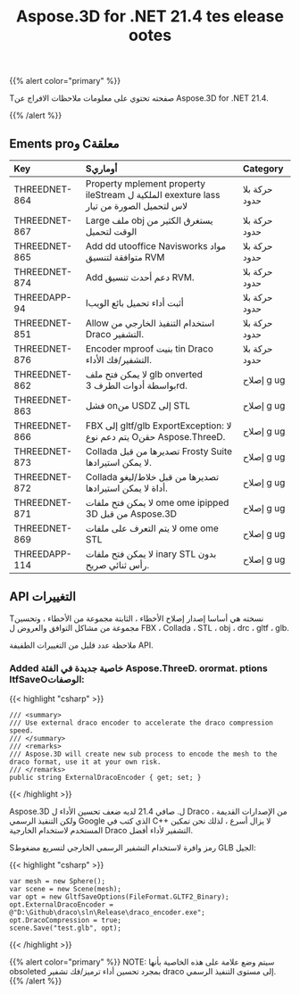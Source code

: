 ﻿---
title: Aspose.3D for .NET 21.4 tes elease ootes
type: docs
weight: 9
url: /ar/net/aspose-3d-for-net-21-4-release-notes/
---
{{% alert color="primary" %}}

Tصفحته تحتوي على معلومات ملاحظات الافراج عن Aspose.3D for .NET 21.4.

{{% /alert %}}
## **Ements proو Cمعلقة**

|**Key**|**Sأوماري**|**Category**|
|:- |:- |:- |
|THREEDNET-864 |Property mplement property ileStream الملكية ل exexture lass لاس لتحميل الصورة من تيار|حركة بلا حدود|
|THREEDNET-867 |Large ملف obj يستغرق الكثير من الوقت لتحميل|حركة بلا حدود|
|THREEDNET-865 |Add dd utooffice Navisworks مواد متوافقة لتنسيق RVM|حركة بلا حدود|
|THREEDNET-874 |Add دعم أحدث تنسيق RVM.|حركة بلا حدود|
|THREEDAPP-94 |Iأثبت أداء تحميل بائع الويب|حركة بلا حدود|
|THREEDNET-851 |Allow استخدام التنفيذ الخارجي من Draco التشفير.|حركة بلا حدود|
|THREEDNET-876 |Encoder mproof بنيت tin Draco التشفير/فك الأداء.|حركة بلا حدود|
|THREEDNET-862 |لا يمكن فتح ملف glb onverted بواسطة أدوات الطرف 3rd.|إصلاح g ug|
|THREEDNET-863 |فشل onمن USDZ إلى STL|إصلاح g ug|
|THREEDNET-866 |FBX إلى gltf/glb ExportException: لا يتم دعم نوع Oحقن Aspose.ThreeD.|إصلاح g ug|
|THREEDNET-873 |Collada تصديرها من قبل Frosty Suite لا يمكن استيرادها.|إصلاح g ug|
|THREEDNET-872 |Collada تصديرها من قبل خلاط/ليغو أداة لا يمكن استيرادها.|إصلاح g ug|
|THREEDNET-871 |لا يمكن فتح ملفات ome ome ipipped 3D من قبل Aspose.3D|إصلاح g ug|
|THREEDNET-869 |لا يتم التعرف على ملفات ome ome STL|إصلاح g ug|
|THREEDAPP-114 |لا يمكن فتح ملفات inary STL بدون رأس ثنائي صريح.|إصلاح g ug|


## API التغييرات ##


Tنسخته هي أساسا إصدار إصلاح الأخطاء ، الثابتة مجموعة من الأخطاء ، وتحسين مجموعة من مشاكل التوافق والعروض ل FBX ، Collada ، STL ، obj ، drc ، gltf ، glb.



ملاحظة عدد قليل من التغييرات الطفيفة API.

### Added خاصية جديدة في الفئة Aspose.ThreeD. orormat. ptions ltfSaveOالوصفات:

{{< highlight "csharp" >}}

    /// <summary>
    /// Use external draco encoder to accelerate the draco compression speed.
    /// </summary>
    /// <remarks>
    /// Aspose.3D will create new sub process to encode the mesh to the draco format, use it at your own risk. 
    /// </remarks>
    public string ExternalDracoEncoder { get; set; }

{{< /highlight >}}


Aspose.3D ل. صافي 21.4 لديه ضعف تحسين الأداء ل Draco من الإصدارات القديمة ، ولكن التنفيذ الرسمي Google الذي كتب في C++ لا يزال أسرع ، لذلك نحن تمكين المستخدم لاستخدام الخارجية Draco التشفير لأداء أفضل.

Sرمز وافرة لاستخدام التشفير الرسمي الخارجي لتسريع مضغوط GLB الجيل:

{{< highlight "csharp" >}}

    var mesh = new Sphere();
    var scene = new Scene(mesh);
    var opt = new GltfSaveOptions(FileFormat.GLTF2_Binary);
    opt.ExternalDracoEncoder = @"D:\Github\draco\sln\Release\draco_encoder.exe";
    opt.DracoCompression = true;
    scene.Save("test.glb", opt);

{{< /highlight >}}

{{% alert color="primary" %}} 
NOTE: سيتم وضع علامة على هذه الخاصية بأنها obsoleted بمجرد تحسين أداء ترميز/فك تشفير draco إلى مستوى التنفيذ الرسمي.
{{% /alert %}}